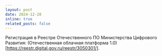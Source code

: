 ```yaml
---
layout: post
date: 2024-12-28
inline: true
related_posts: false
---
```


Регистрация в Реестре Отечественного ПО Министерства Цифрового Развития: (Отечественная облачная платформа 1.0)[https://reestr.digital.gov.ru/reestr/3050301/].
